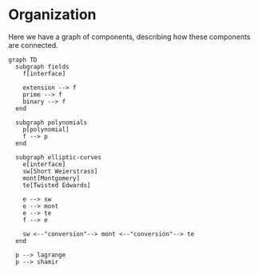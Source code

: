 # Organization

Here we have a graph of components, describing how these components are connected.

```mermaid
graph TD
  subgraph fields
    f[interface]

    extension --> f
    prime --> f
    binary --> f
  end

  subgraph polynomials
    p[polynomial]
    f --> p
  end

  subgraph elliptic-curves
    e[interface]
    sw[Short Weierstrass]
    mont[Montgomery]
    te[Twisted Edwards]

    e --> sw
    e --> mont
    e --> te
    f --> e

    sw <--"conversion"--> mont <--"conversion"--> te
  end

  p --> lagrange
  p --> shamir


```
